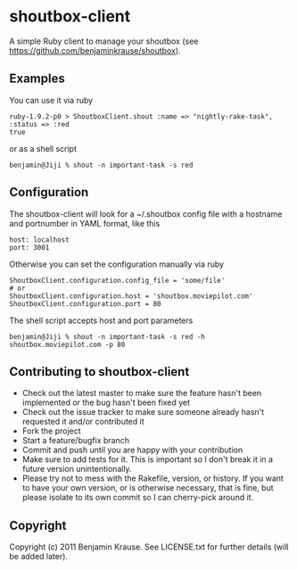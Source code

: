 shoutbox-client
===

A simple Ruby client to manage your shoutbox (see https://github.com/benjaminkrause/shoutbox). 

Examples
---

You can use it via ruby

    ruby-1.9.2-p0 > ShoutboxClient.shout :name => "nightly-rake-task", :status => :red
    true
    
or as a shell script

    benjamin@Jiji % shout -n important-task -s red

Configuration
---

The shoutbox-client will look for a ~/.shoutbox config file with a hostname and portnumber
in YAML format, like this

    host: localhost
    port: 3001
    
Otherwise you can set the configuration manually via ruby

    ShoutboxClient.configuration.config_file = 'some/file'
    # or
    ShoutboxClient.configuration.host = 'shoutbox.moviepilot.com'
    ShoutboxClient.configuration.port = 80

The shell script accepts host and port parameters

    benjamin@Jiji % shout -n important-task -s red -h shoutbox.moviepilot.com -p 80


Contributing to shoutbox-client
---
 
* Check out the latest master to make sure the feature hasn't been implemented or the bug hasn't been fixed yet
* Check out the issue tracker to make sure someone already hasn't requested it and/or contributed it
* Fork the project
* Start a feature/bugfix branch
* Commit and push until you are happy with your contribution
* Make sure to add tests for it. This is important so I don't break it in a future version unintentionally.
* Please try not to mess with the Rakefile, version, or history. If you want to have your own version, or is otherwise necessary, that is fine, but please isolate to its own commit so I can cherry-pick around it.

Copyright
---

Copyright (c) 2011 Benjamin Krause. See LICENSE.txt for
further details (will be added later).

